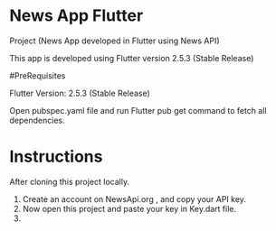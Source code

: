 # News App Flutter

Project (News App developed in Flutter using News API)

This app is developed using Flutter version 2.5.3 (Stable Release)


#PreRequisites

Flutter Version: 2.5.3 (Stable Release)

Open pubspec.yaml file and run Flutter pub get command to fetch all dependencies.

# Instructions

After cloning this project locally.

1. Create an account on NewsApi.org , and copy your API key.
2. Now open this project and paste your key in Key.dart file.
3. 